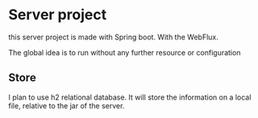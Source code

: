 # Server project

this server project is made with Spring boot. With the WebFlux. 

The global idea is to run without any further resource or configuration

## Store

I plan to use h2 relational database. It will store the information on a local file, relative to the jar of the server.
